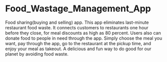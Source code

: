# Food_Wastage_Management_App
Food sharing(buying and selling) app.
This app eliminates last-minute restaurant food waste. It connects customers to restaurants one hour before they close, for meal discounts as high as 80 percent. Users also can donate food to people in need through the app. Simply choose the meal you want, pay through the app, go to the restaurant at the pickup time, and enjoy your meal as takeout. A delicious and fun way to do good for our planet by avoiding food waste.
